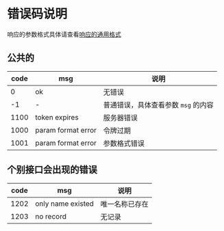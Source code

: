 # 错误码说明

响应的参数格式具体请查看[响应的通用格式](./#response)

## 公共的

| code |      msg        | 说明|
|--------|----------------------|---|
| 0   | ok           |  无错误 |
| -1 |      -        | 普通错误，具体查看参数 `msg` 的内容|
| 1100   | token expires    |  服务器错误 |
| 1000   | param format error  |  令牌过期 |
| 1001   | param format error |  参数格式错误 |


## 个别接口会出现的错误
| code |      msg        | 说明|
|--------|----------------------|---|
| 1202   |     only name existed       |  唯一名称已存在 |
| 1203   |     no record           |  无记录 |
